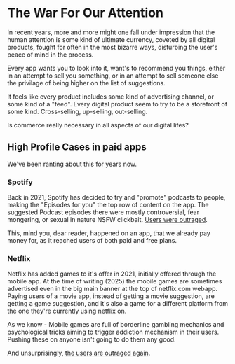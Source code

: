 # The War For Our Attention

In recent years, more and more might one fall under impression that the human attention is some kind of ultimate currency, 
coveted by all digital products, fought for often in the most bizarre ways, disturbing the user's peace of mind in the process.

Every app wants you to look into it, want's to recommend you things, either in an attempt to sell you something, 
or in an attempt to sell someone else the privilage of being higher on the list of suggestions. 

It feels like every product includes some kind of advertising channel, or some kind of a "feed". 
Every digital product seem to try to be a storefront of some kind. Cross-selling, up-selling, out-selling. 

Is commerce really necessary in all aspects of our digital lifes?

## High Profile Cases in paid apps

We've been ranting about this for years now. 

### Spotify

Back in 2021, Spotify has decided to try and "promote" podcasts to people, 
making the "Episodes for you" the top row of content on the app. The suggested Podcast episodes there were mostly controversial, fear mongering, or sexual in nature NSFW clickbait. 
[Users were outraged](https://community.spotify.com/t5/Other-Podcasts-Partners-etc/Episodes-for-you-showing-disgusting-contents-on-top-of-the-app/td-p/5258445).

This, mind you, dear reader, happened on an app, that we already pay money for, as it reached users of both paid and free plans.

### Netflix

Netflix has added games to it's offer in 2021, initially offered through the mobile app.
At the time of writing (2025) the mobile games are sometimes advertised even in the big main banner at the top of netflix.com webapp. 
Paying users of a movie app, instead of getting a movie suggestion, are getting a game suggestion, 
and it's also a game for a different platform from the one they're currently using netflix on. 

As we know - Mobile games are full of borderline gambling mechanics and psychological tricks aiming to trigger addiction mechanism in their users.
Pushing these on anyone isn't going to do them any good. 

And unsurprisingly, [the users are outraged again](https://www.reddit.com/r/netflix/comments/1843gdv/disable_games/).


